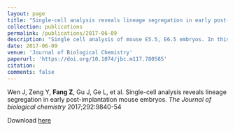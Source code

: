```yaml
---
layout: page
title: "Single-cell analysis reveals lineage segregation in early post-implantation mouse embryos"
collection: publications
permalink: /publications/2017-06-09
description: "Single cell analysis of mouse E5.5, E6.5 embryos. In this work, I dissected the embryos and prepared the single cell cDNA libraries." 
date: 2017-06-09
venue: 'Journal of Biological Chemistry'
paperurl: 'https://doi.org/10.1074/jbc.m117.780585'
citation: 
comments: false
---
```


Wen J, Zeng Y, **Fang Z**, Gu J, Ge L, et al. Single-cell analysis reveals lineage segregation in early post-implantation mouse embryos. *The Journal of biological chemistry* 2017;292:9840-54

Download [here](https://doi.org/10.1074/jbc.m117.780585)